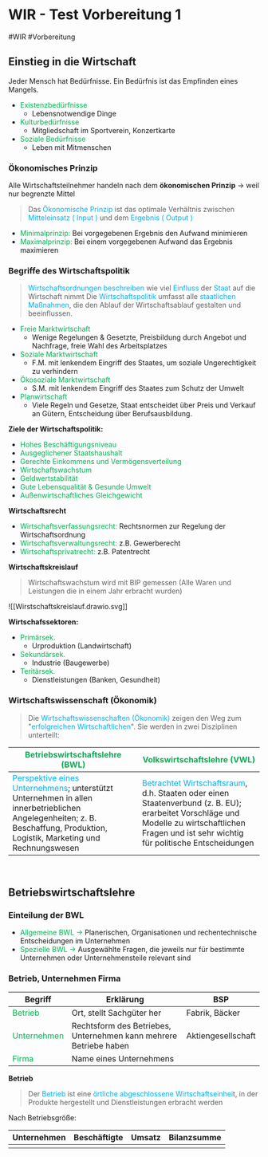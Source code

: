 # WIR - Test Vorbereitung 1
#WIR #Vorbereitung 

## Einstieg in die Wirtschaft

Jeder Mensch hat Bedürfnisse. Ein Bedürfnis ist das Empfinden eines Mangels.

- <span style="color:#00b050">Existenzbedürfnisse</span>
	- Lebensnotwendige Dinge
- <span style="color:#00b050"></span><span style="color:#00b050">Kulturbedürfnisse</span>
	- Mitgliedschaft im Sportverein, Konzertkarte
- <span style="color:#00b050">Soziale Bedürfnisse</span>
	- Leben mit Mitmenschen

### Ökonomisches Prinzip

Alle Wirtschaftsteilnehmer handeln nach dem **ökonomischen Prinzip** -> weil nur begrenzte Mittel

>Das <span style="color:#00b0f0">Ökonomische Prinzip</span> ist das optimale Verhältnis zwischen <span style="color:#00b0f0">Mitteleinsatz ( Input )</span> und dem <span style="color:#00b0f0">Ergebnis ( Output )</span>

- <span style="color:#00b050">Minimalprinzip:</span> Bei vorgegebenen Ergebnis den Aufwand minimieren
- <span style="color:#00b050">Maximalprinzip:</span> Bei einem vorgegebenen Aufwand das Ergebnis maximieren

### Begriffe des Wirtschaftspolitik

><span style="color:#00b0f0">Wirtschaftsordnungen beschreiben</span> wie viel <span style="color:#00b0f0">Einfluss</span> der <span style="color:#00b0f0">Staat</span> auf die Wirtschaft nimmt
>Die <span style="color:#00b0f0">Wirtschaftspolitik</span> umfasst alle <span style="color:#00b0f0">staatlichen Maßnahmen</span>, die den Ablauf der Wirtschaftsablauf gestalten und beeinflussen.

- <span style="color:#00b050">Freie Marktwirtschaft</span>
	- Wenige Regelungen & Gesetzte, Preisbildung durch Angebot und Nachfrage, freie Wahl des Arbeitsplatzes
- <span style="color:#00b050">Soziale Marktwirtschaft</span>
	- F.M. mit lenkendem Eingriff des Staates, um soziale Ungerechtigkeit zu verhindern
- <span style="color:#00b050">Ökosoziale Marktwirtschaft</span>
	- S.M. mit lenkendem Eingriff des Staates zum Schutz der Umwelt
- <span style="color:#00b050">Planwirtschaft</span>
	- Viele Regeln und Gesetze, Staat entscheidet über Preis und Verkauf an Gütern, Entscheidung über Berufsausbildung.

**Ziele der Wirtschaftspolitik:**

- <span style="color:#00b050">Hohes Beschäftigungsniveau</span>
- <span style="color:#00b050">Ausgeglichener Staatshaushalt</span>
- <span style="color:#00b050">Gerechte Einkommens und Vermögensverteilung</span>
- <span style="color:#00b050">Wirtschaftswachstum</span>
- <span style="color:#00b050">Geldwertstabilität</span>
- <span style="color:#00b050">Gute Lebensqualität & Gesunde Umwelt</span>
- <span style="color:#00b050">Außenwirtschaftliches Gleichgewicht</span>

**Wirtschaftsrecht**

- <span style="color:#00b050">Wirtschaftsverfassungsrecht:</span> Rechtsnormen zur Regelung der Wirtschaftsordnung
- <span style="color:#00b050">Wirtschaftsverwaltungsrecht:</span> z.B. Gewerberecht
- <span style="color:#00b050">Wirtschaftsprivatrecht:</span> z.B. Patentrecht

**Wirtschaftskreislauf**

>Wirtschaftswachstum wird mit BIP gemessen (Alle Waren und Leistungen die in einem Jahr erbracht wurden)

![[Wirstschaftskreislauf.drawio.svg]]

**Wirtschafssektoren:**

- <span style="color:#00b050">Primärsek.</span>
	- Urproduktion (Landwirtschaft)
- <span style="color:#00b050">Sekundärsek.</span>
	- Industrie (Baugewerbe)
- <span style="color:#00b050">Teritärsek.</span>
	- Dienstleistungen (Banken, Gesundheit)



### Wirtschaftswissenschaft (Ökonomik)

>Die <span style="color:#00b0f0">Wirtschaftswissenschaften (Ökonomik)</span> zeigen den Weg zum "<span style="color:#00b0f0">erfolgreichen Wirtschaftlichen</span>". Sie werden in zwei Disziplinen unterteilt:

| <span style="color:#00b050">Betriebswirtschaftslehre (BWL)</span>                                                                                                                                             | <span style="color:#00b050">Volkswirtschaftslehre (VWL)</span> |
| ------------------------------------------------------------------------------------------------------------------------------------------------------------------------------------------------------------- | -------------------------------------------------------------- |
| <span style="color:#00b0f0">Perspektive eines Unternehmens</span>; unterstützt Unternehmen in allen innerbetrieblichen Angelegenheiten; z. B. Beschaffung, Produktion, Logistik, Marketing und Rechnungswesen | <span style="color:#00b0f0">Betrachtet Wirtschaftsraum</span>, d.h. Staaten oder einen Staatenverbund (z. B. EU); erarbeitet Vorschläge und Modelle zu wirtschaftlichen Fragen und ist sehr wichtig für politische Entscheidungen                                                               |
  ﻿
## Betriebswirtschaftslehre
### Einteilung der BWL

- <span style="color:#00b050">Allgemeine BWL -></span> Planerischen, Organisationen und rechentechnische Entscheidungen im Unternehmen
- <span style="color:#00b050">Spezielle BWL -></span> Ausgewählte Fragen, die jeweils nur für bestimmte Unternehmen oder Unternehmensteile relevant sind

### Betrieb, Unternehmen Firma

| **Begriff** | **Erklärung**                                                     | **BSP**            |
| ----------- | ----------------------------------------------------------------- | ------------------ |
| <span style="color:#00b050">Betrieb</span>     | Ort, stellt Sachgüter her                                         | Fabrik, Bäcker     |
| <span style="color:#00b050">Unternehmen</span> | Rechtsform des Betriebes, Unternehmen kann mehrere Betriebe haben | Aktiengesellschaft |
| <span style="color:#00b050">Firma</span>       | Name eines Unternehmens                                                                  |                    |


**Betrieb**

>Der <span style="color:#00b0f0">Betrieb</span> ist eine <span style="color:#00b0f0">örtliche abgeschlossene Wirtschaftseinhei</span>t, in der Produkte hergestellt und Dienstleistungen erbracht werden

Nach Betriebsgröße:

| **Unternehmen** | **Beschäftigte** | **Umsatz** | **Bilanzsumme** |
| ----------- | ------------ | ------ | ----------- |
|             |              |        |             |